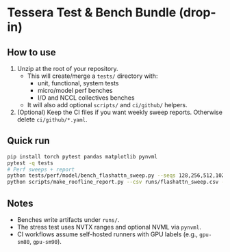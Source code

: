 # Tessera Test & Bench Bundle (drop-in)

## How to use
1) Unzip at the root of your repository.
   - This will create/merge a `tests/` directory with:
     - unit, functional, system tests
     - micro/model perf benches
     - I/O and NCCL collectives benches
   - It will also add optional `scripts/` and `ci/github/` helpers.
2) (Optional) Keep the CI files if you want weekly sweep reports. Otherwise delete `ci/github/*.yaml`.

## Quick run
```bash
pip install torch pytest pandas matplotlib pynvml
pytest -q tests
# Perf sweeps + report
python tests/perf/model/bench_flashattn_sweep.py --seqs 128,256,512,1024,2048 --dims 64,128,256 --dropouts 0.0,0.1 --causals 0,1 --seed 1234
python scripts/make_roofline_report.py --csv runs/flashattn_sweep.csv --outdir runs
```

## Notes
- Benches write artifacts under `runs/`.
- The stress test uses NVTX ranges and optional NVML via `pynvml`.
- CI workflows assume self-hosted runners with GPU labels (e.g., `gpu-sm80`, `gpu-sm90`).
